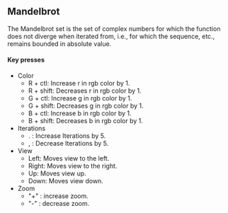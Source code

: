 ## Mandelbrot
The Mandelbrot set is the set of complex numbers for which the function does not diverge when iterated from, i.e., for which the sequence, etc., remains bounded in absolute value.

#### Key presses
- Color
  - R + ctl: Increase r in rgb color by 1.
  - R + shift: Decreases r in rgb color by 1.
  - G + ctl: Increase g in rgb color by 1.
  - G + shift: Decreases g in rgb color by 1.
  - B + ctl: Increase b in rgb color by 1.
  - B + shift: Decreases b in rgb color by 1.
- Iterations
  - . : Increase Iterations by 5.
  - , : Decrease Iterations by 5.
- View
  - Left: Moves view to the left.
  - Right: Moves view to the right.
  - Up: Moves view up.
  - Down: Moves view down.
- Zoom
  - "+" : increase zoom.
  - "-" : decrease zoom.
  